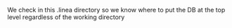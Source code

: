 We check in this .linea directory so we know where to put the DB at the top
level regardless of the working directory
